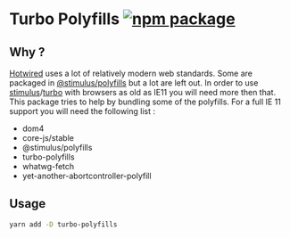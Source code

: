 # Turbo Polyfills [![npm package][npm-badge]][npm]

[npm-badge]: https://img.shields.io/npm/v/turbo-polyfills.svg
[npm]: https://www.npmjs.org/package/turbo-polyfills

## Why ?

[Hotwired](https://hotwired.dev) uses a lot of relatively modern web standards. Some are packaged in [@stimulus/polyfills](https://www.npmjs.com/package/@stimulus/polyfills) but a lot are left out. In order to use [stimulus](https://stimulus.hotwired.dev)/[turbo](https://turbo.hotwired.dev) with browsers as old as IE11 you will need more then that. This package tries to help by bundling some of the polyfills. For a full IE 11 support you will need the following list :

* dom4
* core-js/stable
* @stimulus/polyfills
* turbo-polyfills
* whatwg-fetch
* yet-another-abortcontroller-polyfill


## Usage

```bash
yarn add -D turbo-polyfills
```
